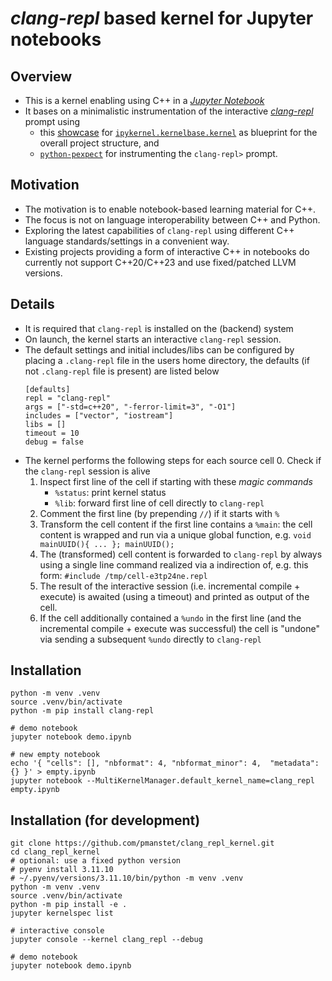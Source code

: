 # *clang-repl* based kernel for Jupyter notebooks

## Overview

- This is a kernel enabling using C++ in a [*Jupyter Notebook*](https://jupyter-notebook.readthedocs.io)
- It bases on a minimalistic instrumentation of the interactive [*clang-repl*](https://clang.llvm.org/docs/ClangRepl.html) prompt using
	- this [showcase](https://github.com/jupyter/echo_kernel/) for [`ipykernel.kernelbase.kernel`](https://github.com/ipython/ipykernel/blob/main/ipykernel/kernelbase.py) as blueprint for the overall project structure, and
	- [`python-pexpect`](https://pexpect.readthedocs.io/) for instrumenting the `clang-repl>` prompt.

## Motivation

- The motivation is to enable notebook-based learning material for C++.
- The focus is not on language interoperability between C++ and Python.
- Exploring the latest capabilities of `clang-repl` using different C++ language standards/settings in a convenient way.
- Existing projects providing a form of interactive C++ in notebooks do currently not support C++20/C++23 and use fixed/patched LLVM versions.

## Details

- It is required that `clang-repl` is installed on the (backend) system
- On launch, the kernel starts an interactive `clang-repl` session. 
- The default settings and initial includes/libs can be configured by placing a `.clang-repl` file in the users home directory, the defaults (if not `.clang-repl` file is present) are listed below
	```shell
	[defaults]
	repl = "clang-repl"
	args = ["-std=c++20", "-ferror-limit=3", "-O1"]
	includes = ["vector", "iostream"]
	libs = []
	timeout = 10
	debug = false
	```
- The kernel performs the following steps for each source cell
	0. Check if the `clang-repl` session is alive
	1. Inspect first line of the cell if starting with these *magic commands*
		- `%status`: print kernel status
		- `%lib`: forward first line of cell directly to `clang-repl`	
	2. Comment the first line (by prepending `//`) if it starts with `%`
	3. Transform the cell content if the first line contains a `%main`: the cell content is wrapped and run via a unique global function, e.g. `void mainUUID(){ ... }; mainUUID();`
    4. The (transformed) cell content is forwarded to `clang-repl` by always using a single line command realized via a indirection of, e.g. this form: `#include /tmp/cell-e3tp24ne.repl`
	5. The result of the interactive session (i.e. incremental compile + execute) is awaited (using a timeout) and printed as output of the cell.
	6. If the cell additionally contained a `%undo` in the first line (and the incremental compile + execute was successful) the cell is "undone" via sending a subsequent `%undo` directly to `clang-repl`

## Installation

```shell
python -m venv .venv
source .venv/bin/activate
python -m pip install clang-repl 

# demo notebook
jupyter notebook demo.ipynb

# new empty notebook
echo '{ "cells": [], "nbformat": 4, "nbformat_minor": 4,  "metadata": {} }' > empty.ipynb
jupyter notebook --MultiKernelManager.default_kernel_name=clang_repl empty.ipynb
```

## Installation (for development)
```shell
git clone https://github.com/pmanstet/clang_repl_kernel.git
cd clang_repl_kernel
# optional: use a fixed python version 
# pyenv install 3.11.10
# ~/.pyenv/versions/3.11.10/bin/python -m venv .venv 
python -m venv .venv 
source .venv/bin/activate
python -m pip install -e .
jupyter kernelspec list 

# interactive console
jupyter console --kernel clang_repl --debug

# demo notebook
jupyter notebook demo.ipynb
```
